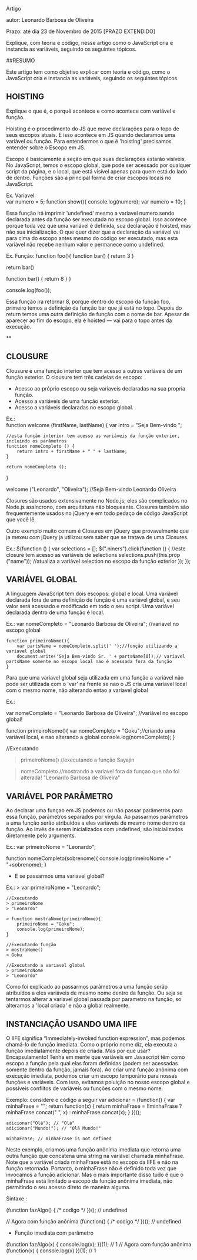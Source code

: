 Artigo

autor: Leonardo Barbosa de Oliveira

Prazo: até dia 23 de Novembro de 2015 [PRAZO EXTENDIDO]

Explique, com teoria e código, nesse artigo como o JavaScript cria e instancia as variáveis, seguindo os seguintes tópicos.


##RESUMO

Este artigo tem como objetivo explicar com teoria e código, como o JavaScript cria e instancia as variáveis, seguindo os seguintes tópicos.

## HOISTING

Explique o que é, o porquê acontece e como acontece com variável e função.

Hoisting é o procedimento do JS que move declarações para o topo de seus escopos atuais.
E isso acontece em JS quando declaramos uma variável ou função. Para entendermos o que é 'hoisting' precisamos entender sobre o Escopo em JS.

Escopo é basicamente a seção em que suas declarações estarão visíveis.
No JavaScript, temos o escopo global, que pode ser acessado por qualquer script da página, e o local, que está visível apenas para quem está do lado de dentro. Funções são a principal forma de criar escopos locais no JavaScript.

Ex. Variavel:     
var numero = 5;
function show(){
	console.log(numero);
	var numero = 10;
}

Essa função irá imprimir 'undefined' mesmo a variavel numero sendo declarada antes da função ser executada no escopo global. 
Isso acontece porque toda vez que uma variável é definida, sua declaração é hoisted, mas não sua inicialização.
O que quer dizer que a declaração da variável vai para cima do escopo antes mesmo do código ser executado, mas esta variável não recebe nenhum valor e permanece como undefined.

Ex. Função:
function foo(){
  function bar() {
    return 3
  }

  return bar()

  function bar() {
    return 8
  }
}

console.log(foo());

Essa função ira retornar 8, porque dentro do escopo da função foo, primeiro temos a definição da função bar que já está no topo. Depois do return temos uma outra definição de função com o nome de bar. Apesar de aparecer ao fim do escopo, ela é hoisted — vai para o topo antes da execução. 

**

## CLOUSURE

Clousure é uma função interior que tem acesso a outras variáveis de um função exterior.
O clousure tem três cadeias de escopo: 
- Acesso ao próprio escopo ou seja variaveis declaradas na sua propria função.
- Acesso a variáveis de uma função exterior.
- Acesso a variáveis declaradas no escopo global.

Ex.:  
function welcome (firstName, lastName) {
	var intro = "Seja Bem-vindo ";

	//esta função interior tem acesso as variáveis da função exterior, incluindo os parâmetros
	function nomeCompleto () {
		return intro + firstName + " " + lastName;
	}

	return nomeCompleto ();
}

welcome ("Leonardo", "Oliveira"); //Seja Bem-vindo Leonardo Oliveira


Closures são usados extensivamente no Node.js; eles são complicados no Node.js assíncrono, com arquitetura não bloqueante. Closures também são frequentemente usados no jQuery e em todo pedaço de código JavaScript que você lê.

Outro exemplo muito comum é Closures em jQuery que provavelmente que ja mexeu com jQuery ja utilizou sem saber que se tratava de uma Closures.

Ex.: 
$(function () {
    var selections = [];
    $(".niners").click(function () { //este closure tem acesso as variáveis de selections
        selections.push(this.prop ("name")); //atualiza a variável selection no escopo da função exterior
    });
});


## VARIÁVEL GLOBAL

A linguagem JavaScript tem dois escopos: global e local.
Uma variável declarada fora de uma definição de função é uma variável global, e seu valor será acessado e modificado em todo o seu script.
Uma variável declarada dentro de uma função é local.

Ex.:
	var nomeCompleto = "Leonardo Barbosa de Oliveira"; //variavel no escopo global

	function primeiroNome(){
		var partsName = nomeCompleto.split(' ');//função utilizando a variavel global
		document.write('Seja Bem-vindo Sr. ' + partsName[0]);// variavel partsName somente no escopo local nao é acessada fora da função
	}


Para que uma variavel global seja utilizada em uma função a variável não pode ser utilizada com o 'var' na frente se nao o JS cria uma variavel local com o mesmo nome, não alterando entao a variavel global

Ex.:

var nomeCompleto = "Leonardo Barbosa de Oliveira"; //variável no escopo global!

function primeiroNome(){
	var nomeCompleto = "Goku";//criando uma variável local, e nao alterando a global
	console.log(nomeCompleto);
}


//Executando

> primeiroNome() //executando a função
> Sayajin

> nomeCompleto //mostrando a variavel fora da funçao que não foi alterada!
> "Leonardo Barbosa de Oliveira"


## VARIÁVEL POR PARÂMETRO

Ao declarar uma funçao em JS podemos ou não passar parâmetros para essa função, parâmetros separados por vírgula.
Ao passarmos parâmetros a uma função serão atribuídos a eles variáveis de mesmo nome dentro da função.
Ao invés de serem inicializados com undefined, são inicializados diretamente pelo arguments.

Ex.:
var primeiroNome = "Leonardo";

function nomeCompleto(sobrenome){
	console.log(primeiroNome +" "+sobrenome);
}

- E se passarmos uma variavel global?

Ex.:
	> var primeiroNome = "Leonardo";
	
	//Executando
	> primeiroNome
	> "Leonardo"
	
	> function mostraNome(primeiroNome){
	 	primeiroNome = "Goku";
	 	console.log(primeiroNome);
	}
	
	//Executando função
	> mostraNome()
	> Goku
	
	//Executando a variavel global
	> primeiroNome
	> "Leonardo"

Como foi explicado ao passarmos parâmetros a uma função serão atribuídos a eles variáveis de mesmo nome dentro da função.
Ou seja se tentarmos alterar a variavel global passada por parametro na função, so alteramos a 'local criada' e não a global realmente.


## INSTANCIAÇÃO USANDO UMA IIFE


O IIFE significa “Immediately-invoked function expression”, mas podemos chamá-lo de função imediata. Como o próprio nome diz, ela executa a função imediatamente depois de criada. Mas por que usar? Encapsulamento! Tenha em mente que variáveis em Javascript têm como escopo a função pela qual elas foram definidas (podem ser acessadas somente dentro da função, jamais fora). Ao criar uma função anônima com execução imediata, podemos criar um escopo temporário para nossas funções e variáveis. Com isso, evitamos poluição no nosso escopo global e possíveis conflitos de variáveis ou funções com o mesmo nome.


Exemplo: considere o código a seguir
	var adicionar = (function() {
	 var minhaFrase = "";
	 return function(x) { 
	 return minhaFrase = 
	 !!minhaFrase ? minhaFrase.concat(" ", x) : minhaFrase.concat(x);
	 }
	})();
	  
	adicionar("Olá"); // "Olá"
	adicionar("Mundo!"); // "Olá Mundo!"
	  
	minhaFrase; // minhaFrase is not defined

Neste exemplo, criamos uma função anônima imediata que retorna uma outra função que concatena uma string na variável chamada minhaFrase. 
Note que a variável criada minhaFrase está no escopo da IIFE e não na função retornada.
Portanto, o minhaFrase não é definido toda vez que invocamos a função adicionar.
Mas o mais importante disso tudo é que o minhaFrase está limitado a escopo da função anônima imediata, não permitindo o seu acesso direto de maneira alguma.


Sintaxe :

(function fazAlgo() { /* codigo */ })(); // undefined

// Agora com função anônima
(function() { /* codigo */ })(); // undefined


- Função imediata com parâmetro

(function fazAlgo(x) { console.log(x); })(1); // 1
// Agora com função anônima
(function(x) { console.log(x) })(1); // 1

